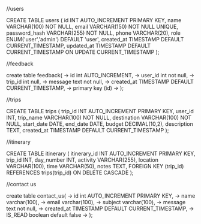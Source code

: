 //users

CREATE TABLE users (
  id INT AUTO_INCREMENT PRIMARY KEY,
  name VARCHAR(100) NOT NULL,
  email VARCHAR(150) NOT NULL UNIQUE,
  password_hash VARCHAR(255) NOT NULL,
  phone VARCHAR(20),
  role ENUM('user','admin') DEFAULT 'user',
  created_at TIMESTAMP DEFAULT CURRENT_TIMESTAMP,
  updated_at TIMESTAMP DEFAULT CURRENT_TIMESTAMP ON UPDATE CURRENT_TIMESTAMP
);

//feedback 

create table feedback(
    ->  id int AUTO_INCREMENT,
    -> user_id int not null,
    -> trip_id int null,
    -> message text not null,
    -> created_at TIMESTAMP DEFAULT CURRENT_TIMESTAMP,
    -> primary key (id)
    -> );

//trips

CREATE TABLE trips (
    trip_id INT AUTO_INCREMENT PRIMARY KEY,
    user_id INT, 
    trip_name VARCHAR(100) NOT NULL,
    destination VARCHAR(100) NOT NULL,
    start_date DATE,
    end_date DATE,
    budget DECIMAL(10,2),
    description TEXT,
    created_at TIMESTAMP DEFAULT CURRENT_TIMESTAMP
);


//itinerary

CREATE TABLE itinerary (
    itinerary_id INT AUTO_INCREMENT PRIMARY KEY,
    trip_id INT,
    day_number INT,
    activity VARCHAR(255),
    location VARCHAR(100),
    time VARCHAR(50),
    notes TEXT,
    FOREIGN KEY (trip_id) REFERENCES trips(trip_id) ON DELETE CASCADE
);

//contact us

create table contact_us(
    -> id int AUTO_INCREMENT PRIMARY KEY,
    -> name varchar(100),
    -> email varchar(100),
    -> subject varchar(100),
    -> message text not null,
    -> created_at TIMESTAMP DEFAULT CURRENT_TIMESTAMP,
    -> IS_READ boolean default false
    -> );